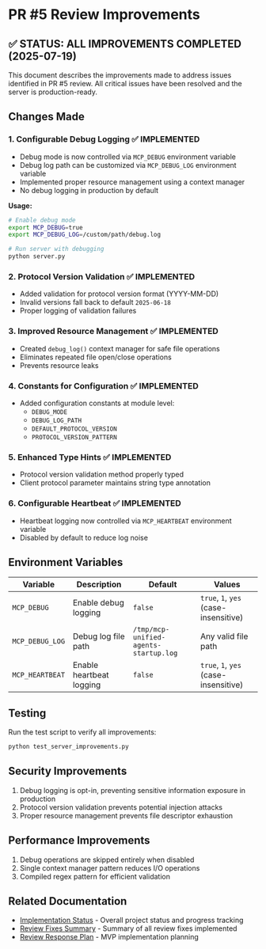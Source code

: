 # PR #5 Review Improvements

## ✅ STATUS: ALL IMPROVEMENTS COMPLETED (2025-07-19)

This document describes the improvements made to address issues identified in PR #5 review. All critical issues have been resolved and the server is production-ready.

## Changes Made

### 1. Configurable Debug Logging ✅ IMPLEMENTED
- Debug mode is now controlled via `MCP_DEBUG` environment variable
- Debug log path can be customized via `MCP_DEBUG_LOG` environment variable
- Implemented proper resource management using a context manager
- No debug logging in production by default

**Usage:**
```bash
# Enable debug mode
export MCP_DEBUG=true
export MCP_DEBUG_LOG=/custom/path/debug.log

# Run server with debugging
python server.py
```

### 2. Protocol Version Validation ✅ IMPLEMENTED
- Added validation for protocol version format (YYYY-MM-DD)
- Invalid versions fall back to default `2025-06-18`
- Proper logging of validation failures

### 3. Improved Resource Management ✅ IMPLEMENTED
- Created `debug_log()` context manager for safe file operations
- Eliminates repeated file open/close operations
- Prevents resource leaks

### 4. Constants for Configuration ✅ IMPLEMENTED
- Added configuration constants at module level:
  - `DEBUG_MODE`
  - `DEBUG_LOG_PATH`
  - `DEFAULT_PROTOCOL_VERSION`
  - `PROTOCOL_VERSION_PATTERN`

### 5. Enhanced Type Hints ✅ IMPLEMENTED
- Protocol version validation method properly typed
- Client protocol parameter maintains string type annotation

### 6. Configurable Heartbeat ✅ IMPLEMENTED
- Heartbeat logging now controlled via `MCP_HEARTBEAT` environment variable
- Disabled by default to reduce log noise

## Environment Variables

| Variable | Description | Default | Values |
|----------|-------------|---------|---------|
| `MCP_DEBUG` | Enable debug logging | `false` | `true`, `1`, `yes` (case-insensitive) |
| `MCP_DEBUG_LOG` | Debug log file path | `/tmp/mcp-unified-agents-startup.log` | Any valid file path |
| `MCP_HEARTBEAT` | Enable heartbeat logging | `false` | `true`, `1`, `yes` (case-insensitive) |

## Testing

Run the test script to verify all improvements:

```bash
python test_server_improvements.py
```

## Security Improvements

1. Debug logging is opt-in, preventing sensitive information exposure in production
2. Protocol version validation prevents potential injection attacks
3. Proper resource management prevents file descriptor exhaustion

## Performance Improvements

1. Debug operations are skipped entirely when disabled
2. Single context manager pattern reduces I/O operations
3. Compiled regex pattern for efficient validation

## Related Documentation

- [Implementation Status](implementation-status.md) - Overall project status and progress tracking
- [Review Fixes Summary](../REVIEW_FIXES_SUMMARY.md) - Summary of all review fixes implemented
- [Review Response Plan](../REVIEW_RESPONSE_PLAN.md) - MVP implementation planning